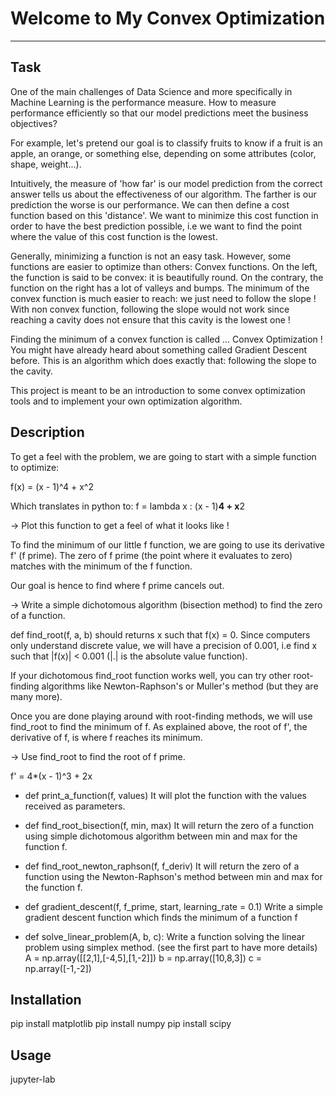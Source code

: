 # Welcome to My Convex Optimization
***

## Task
One of the main challenges of Data Science and more specifically in Machine Learning is the performance measure.
How to measure performance efficiently so that our model predictions meet the business objectives?

For example, let's pretend our goal is to classify fruits to know if a fruit is an apple, an orange, or something else, depending on some attributes (color, shape, weight...).

Intuitively, the measure of 'how far' is our model prediction from the correct answer tells us about the effectiveness of our algorithm. The farther is our prediction the worse is our performance. We can then define a cost function based on this 'distance'. We want to minimize this cost function in order to have the best prediction possible, i.e we want to find the point where the value of this cost function is the lowest.

Generally, minimizing a function is not an easy task. However, some functions are easier to optimize than others: Convex functions.
On the left, the function is said to be convex: it is beautifully round. On the contrary, the function on the right has a lot of valleys and bumps.
The minimum of the convex function is much easier to reach: we just need to follow the slope ! With non convex function, following the slope would not work since reaching a cavity does not ensure that this cavity is the lowest one !

Finding the minimum of a convex function is called ... Convex Optimization ! You might have already heard about something called Gradient Descent before. This is an algorithm which does exactly that: following the slope to the cavity.

This project is meant to be an introduction to some convex optimization tools and to implement your own optimization algorithm.
## Description
To get a feel with the problem, we are going to start with a simple function to optimize:

f(x) = (x - 1)^4 + x^2

Which translates in python to: f = lambda x : (x - 1)**4 + x**2

→ Plot this function to get a feel of what it looks like !

To find the minimum of our little f function, we are going to use its derivative f' (f prime). The zero of f prime (the point where it evaluates to zero) matches with the minimum of the f function.

Our goal is hence to find where f prime cancels out.

→ Write a simple dichotomous algorithm (bisection method) to find the zero of a function.

def find_root(f, a, b) should returns x such that f(x) = 0. Since computers only understand discrete value, we will have a precision of 0.001, i.e find x such that |f(x)| < 0.001 (|.| is the absolute value function).

If your dichotomous find_root function works well, you can try other root-finding algorithms like Newton-Raphson's or Muller's method (but they are many more).

Once you are done playing around with root-finding methods, we will use find_root to find the minimum of f. As explained above, the root of f', the derivative of f, is where f reaches its minimum.

→ Use find_root to find the root of f prime.

f' = 4*(x - 1)^3 + 2x

- def print_a_function(f, values)
It will plot the function with the values received as parameters.

- def find_root_bisection(f, min, max)
It will return the zero of a function using simple dichotomous algorithm between min and max for the function f.

- def find_root_newton_raphson(f, f_deriv)
It will return the zero of a function using the Newton-Raphson's method between min and max for the function f.

- def gradient_descent(f, f_prime, start, learning_rate = 0.1)
Write a simple gradient descent function which finds the minimum of a function f

- def solve_linear_problem(A, b, c):
Write a function solving the linear problem using simplex method. (see the first part to have more details)
A = np.array([[2,1],[-4,5],[1,-2]])
b = np.array([10,8,3])
c = np.array([-1,-2])
## Installation
pip install matplotlib
pip install numpy
pip install scipy
## Usage
jupyter-lab